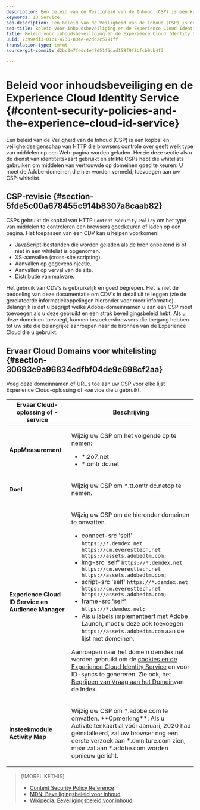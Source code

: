 ```yaml
---
description: Een beleid van de Veiligheid van de Inhoud (CSP) is een kopbal en veiligheidseigenschap van HTTP die browsers controle over geeft welk type van middelen op een Web-pagina worden geladen. Herzie deze sectie als u de dienst van identiteitskaart gebruikt en strikte CSPs hebt die whitelists gebruiken om middelen van vertrouwde op domeinen goed te keuren. U moet de Adobe-domeinen die hier worden vermeld, toevoegen aan uw CSP-whitelist.
keywords: ID Service
seo-description: Een beleid van de Veiligheid van de Inhoud (CSP) is een kopbal en veiligheidseigenschap van HTTP die browsers controle over geeft welk type van middelen op een Web-pagina worden geladen. Herzie deze sectie als u de dienst van identiteitskaart gebruikt en strikte CSPs hebt die whitelists gebruiken om middelen van vertrouwde op domeinen goed te keuren. U moet de Adobe-domeinen die hier worden vermeld, toevoegen aan uw CSP-whitelist.
seo-title: Beleid voor inhoudsbeveiliging en de Experience Cloud Identity Service
title: Beleid voor inhoudsbeveiliging en de Experience Cloud Identity Service
uuid: 7399edf3-01c1-4730-834e-e2dd2c5791ff
translation-type: tm+mt
source-git-commit: d2bc0e7fedc4e48d51f5dad158f9f8bfcb0cb4f3

---
```



# Beleid voor inhoudsbeveiliging en de Experience Cloud Identity Service {#content-security-policies-and-the-experience-cloud-id-service}

Een beleid van de Veiligheid van de Inhoud (CSP) is een kopbal en veiligheidseigenschap van HTTP die browsers controle over geeft welk type van middelen op een Web-pagina worden geladen. Herzie deze sectie als u de dienst van identiteitskaart gebruikt en strikte CSPs hebt die whitelists gebruiken om middelen van vertrouwde op domeinen goed te keuren. U moet de Adobe-domeinen die hier worden vermeld, toevoegen aan uw CSP-whitelist.

## CSP-revisie {#section-5fde5c00a678455c914b8307a8caab82}

CSPs gebruikt de kopbal van HTTP `Content-Security-Policy` om het type van middelen te controleren een browsers goedkeuren of laden op een pagina. Het toepassen van een CDV kan u helpen voorkomen:

* JavaScript-bestanden die worden geladen als de bron onbekend is of niet in een whitelist is opgenomen.
* XS-aanvallen (cross-site scripting).
* Aanvallen op gegevensinjectie.
* Aanvallen op verval van de site.
* Distributie van malware.

Het gebruik van CDV’s is gebruikelijk en goed begrepen. Het is niet de bedoeling van deze documentatie om CDV&#39;s in detail uit te leggen (zie de gerelateerde informatiekoppelingen hieronder voor meer informatie). Belangrijk is dat u begrijpt welke Adobe-domeinnamen u aan een CSP moet toevoegen als u deze gebruikt en een strak beveiligingsbeleid hebt. Als u deze domeinen toevoegt, kunnen bezoekersbrowsers die toegang hebben tot uw site die belangrijke aanroepen naar de bronnen van de Experience Cloud die u gebruikt.

## Ervaar Cloud Domains voor whitelisting {#section-30693e9a96834edfbf04de9e698cf2aa}

Voeg deze domeinnamen of URL&#39;s toe aan uw CSP voor elke lijst Experience Cloud-oplossing of -service die u gebruikt.

<table id="table_EC9FC999A62D4B7A830CE73B0AB9EF3C"> 
 <thead> 
  <tr> 
   <th colname="col1" class="entry"> Ervaar Cloud-oplossing of -service </th> 
   <th colname="col2" class="entry"> Beschrijving </th> 
  </tr> 
 </thead>
 <tbody> 
  <tr> 
   <td colname="col1"> <p> <b>AppMeasurement</b> </p> </td> 
   <td colname="col2"> <p>Wijzig uw CSP om het volgende op te nemen: </p> <p> 
     <ul id="ul_7522AE83A03A4115A84DF5B32D6DD79B"> 
      <li id="li_AB1EC161FB154BEDA1BEFE76C8A38A90"> <span class="codeph"> *.2o7.net</span> </li> 
      <li id="li_4B12A283716746949201528CD6AF529E"> <span class="codeph"> *.omtr dc.net</span> </li> 
     </ul> </p> </td> 
  </tr> 
  <tr> 
   <td colname="col1"> <p> <b>Doel</b> </p> </td> 
   <td colname="col2"> <p>Wijzig uw CSP om <span class="codeph"> *.tt.omtr dc.net</span>op te nemen. </p> </td> 
  </tr> 
  <tr> 
   <td colname="col1"> <p> <b>Experience Cloud ID Service en Audience Manager</b> </p> </td> 
   <td colname="col2"> <p>Wijzig uw CSP om de hieronder domeinen te omvatten.</p> 
   <p><ul>
   <li>connect-src 'self' <code>https://*.demdex.net https://cm.everesttech.net https://assets.adobedtm.com;</code></li>
   <li>img-src 'self' <code>https://*.demdex.net https://cm.everesttech.net https://assets.adobedtm.com;</code></li>
   <li>script-src 'self' <code>https://*.demdex.net https://cm.everesttech.net https://assets.adobedtm.com;</code></li>
   <li>frame-src 'self' <code>https://*.demdex.net;</code></li>
   <li>Als u labels implementeert met Adobe Launch, moet u deze ook toevoegen <code>https://assets.adobedtm.com</code> aan de lijst met domeinen.</li></ul></p> <p>Aanroepen naar het <span class="codeph"> domein demdex.net</span> worden gebruikt om de <a href="../introduction/cookies.md" format="dita" scope="local"> cookies en de Experience Cloud Identity Service</a> en voor ID-syncs te genereren. Zie ook, het <a href="https://docs.adobe.com/content/help/en/audience-manager/user-guide/reference/demdex-calls.html" format="https" scope="external"> Begrijpen van Vraag aan het Domein</a>van de Index. </p> </td> </tr> 
 <tr>
 <td colname="col1"> <p> <b>Insteekmodule Activity Map</b> </p> </td> 
 <td colname="col2"> <p>Wijzig uw CSP om *.adobe.com te omvatten. **Opmerking**: Als u Activiteitenkaart al vóór Januari, 2020 had geïnstalleerd, zal uw browser nog een eerste verzoek aan *.omniture.com zien, maar zal aan *.adobe.com worden opnieuw gericht. </p></td> 
 </tr>
 </tbody> 
</table>

>[!MORELIKETHIS]
>* [Content Security Policy Reference](https://content-security-policy.com/)
>* [MDN: Beveiligingsbeleid voor inhoud](https://developer.mozilla.org/en-US/docs/Web/HTTP/CSP)
>* [Wikipedia: Beveiligingsbeleid voor inhoud](https://en.wikipedia.org/wiki/Content_Security_Policy)


